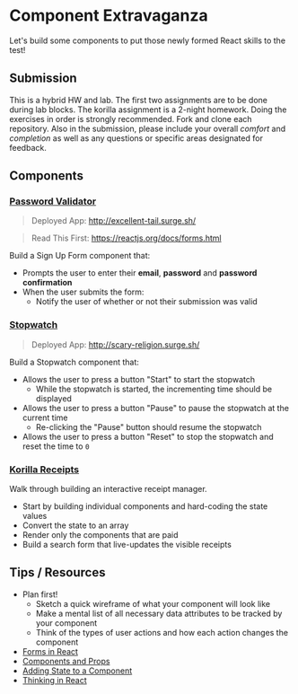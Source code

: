 # Component Extravaganza

Let's build some components to put those newly formed React skills to the test!

## Submission

This is a hybrid HW and lab. The first two assignments are to be done during lab blocks. The korilla assignment is a 2-night homework. Doing the exercises in order is strongly recommended. Fork and clone each repository. Also in the submission, please include your overall *comfort* and *completion* as well as any questions or specific areas designated for feedback.

## Components

### [Password Validator](https://git.generalassemb.ly/seir-826/password-validator)
> Deployed App: http://excellent-tail.surge.sh/

> Read This First: https://reactjs.org/docs/forms.html

Build a Sign Up Form component that:

  - Prompts the user to enter their **email**, **password** and **password confirmation**
  - When the user submits the form:
    - Notify the user of whether or not their submission was valid

### [Stopwatch](https://git.generalassemb.ly/seir-826/stopwatch)
> Deployed App: http://scary-religion.surge.sh/

Build a Stopwatch component that:

- Allows the user to press a button "Start" to start the stopwatch
  - While the stopwatch is started, the incrementing time should be displayed
- Allows the user to press a button "Pause" to pause the stopwatch at the current time
  - Re-clicking the "Pause" button should resume the stopwatch
- Allows the user to press a button "Reset" to stop the stopwatch and reset the time to `0`

### [Korilla Receipts](https://git.generalassemb.ly/seir-826/korilla)

Walk through building an interactive receipt manager.

- Start by building individual components and hard-coding the state values
- Convert the state to an array
- Render only the components that are paid
- Build a search form that live-updates the visible receipts


## Tips / Resources

- Plan first!
  - Sketch a quick wireframe of what your component will look like
  - Make a mental list of all necessary data attributes to be tracked by your component
  - Think of the types of user actions and how each action changes the component
- [Forms in React](https://facebook.github.io/react/docs/forms.html#controlled-components)
- [Components and Props](https://facebook.github.io/react/docs/components-and-props.html)
- [Adding State to a Component](https://facebook.github.io/react/docs/state-and-lifecycle.html#adding-local-state-to-a-class)
- [Thinking in React](https://facebook.github.io/react/docs/thinking-in-react.html)
